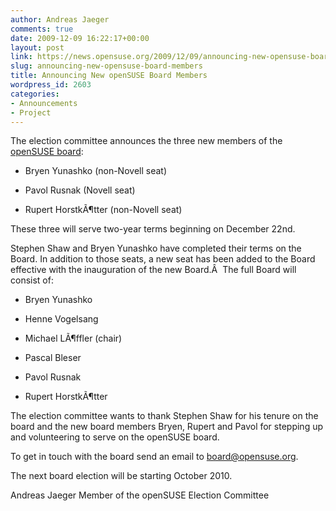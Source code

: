 ```yaml
---
author: Andreas Jaeger
comments: true
date: 2009-12-09 16:22:17+00:00
layout: post
link: https://news.opensuse.org/2009/12/09/announcing-new-opensuse-board-members/
slug: announcing-new-opensuse-board-members
title: Announcing New openSUSE Board Members
wordpress_id: 2603
categories:
- Announcements
- Project
---
```


The election committee announces the three new members of the [openSUSE board](http://en.opensuse.org/Board):



	
  * Bryen Yunashko (non-Novell seat)

	
  * Pavol Rusnak (Novell seat)

	
  * Rupert HorstkÃ¶tter (non-Novell seat)


These three will serve two-year terms beginning on December 22nd.

Stephen Shaw and Bryen Yunashko have completed their terms on the Board. In addition to those seats, a new seat has been added to the Board effective with the inauguration of the new Board.Â  The full Board will consist of:

	
  * Bryen Yunashko

	
  * Henne Vogelsang

	
  * Michael LÃ¶ffler (chair)

	
  * Pascal Bleser

	
  * Pavol Rusnak

	
  * Rupert HorstkÃ¶tter


The election committee wants to thank Stephen Shaw for his tenure on the board and the new board members Bryen, Rupert and Pavol for stepping up and volunteering to serve on the openSUSE board.

To get in touch with the board send an email to board@opensuse.org.

The next board election will be starting October 2010.

Andreas Jaeger
Member of the openSUSE Election Committee
